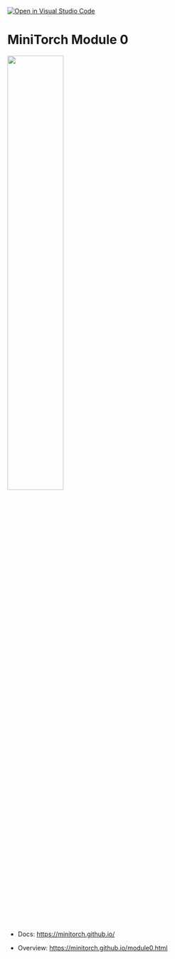 [![Open in Visual Studio Code](https://classroom.github.com/assets/open-in-vscode-718a45dd9cf7e7f842a935f5ebbe5719a5e09af4491e668f4dbf3b35d5cca122.svg)](https://classroom.github.com/online_ide?assignment_repo_id=14421595&assignment_repo_type=AssignmentRepo)
# MiniTorch Module 0

<img src="https://minitorch.github.io/minitorch.svg" width="50%px">

* Docs: https://minitorch.github.io/

* Overview: https://minitorch.github.io/module0.html
